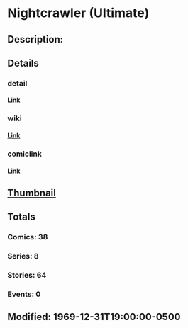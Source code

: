# Nightcrawler (Ultimate)
## Description: 
## Details
### detail
#### [Link](http://marvel.com/characters/1602/nightcrawler?utm_campaign=apiRef&utm_source=225578a89fc76f3d20fbffda5d17a88d)
### wiki
#### [Link](http://marvel.com/universe/Nightcrawler_(Ultimate)?utm_campaign=apiRef&utm_source=225578a89fc76f3d20fbffda5d17a88d)
### comiclink
#### [Link](http://marvel.com/comics/characters/1011337/nightcrawler_ultimate?utm_campaign=apiRef&utm_source=225578a89fc76f3d20fbffda5d17a88d)
## [Thumbnail](http://i.annihil.us/u/prod/marvel/i/mg/3/a0/4c002e438799c.jpg)
## Totals
### Comics: 38
### Series: 8
### Stories: 64
### Events: 0
## Modified: 1969-12-31T19:00:00-0500